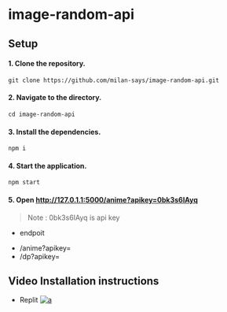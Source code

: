 # image-random-api

## Setup

#### 1. Clone the repository.
```
git clone https://github.com/milan-says/image-random-api.git
```
#### 2. Navigate to the directory.
```
cd image-random-api
```
#### 3. Install the dependencies.
```
npm i
```
#### 4. Start the application.
```
npm start
```
#### 5. Open http://127.0.1.1:5000/anime?apikey=0bk3s6IAyq
> Note : 0bk3s6IAyq is api key

* endpoit 
- /anime?apikey=
- /dp?apikey=

## Video Installation instructions

* Replit
 [![a](https://i.ytimg.com/vi/8grd5gOyX7I/maxresdefault.jpg)](https://www.youtube.com/watch?v=8grd5gOyX7I)

